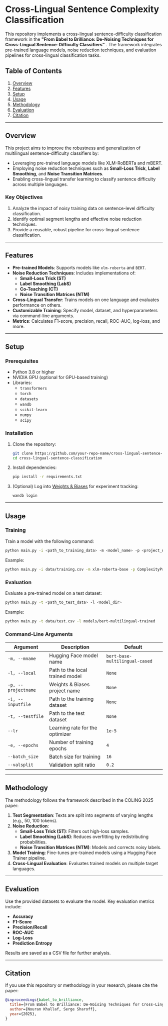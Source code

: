 
# Cross-Lingual Sentence Complexity Classification

This repository implements a cross-lingual sentence-difficulty classification framework in the **"From Babel to Brilliance: De-Noising Techniques for Cross-Lingual Sentence-Difficulty Classifiers"** . The framework integrates pre-trained language models, noise reduction techniques, and evaluation pipelines for cross-lingual classification tasks.


## **Table of Contents**
1. [Overview](#overview)
2. [Features](#features)
3. [Setup](#setup)
4. [Usage](#usage)
5. [Methodology](#methodology)
6. [Evaluation](#evaluation)
7. [Citation](#citation)

---

## **Overview**
This project aims to improve the robustness and generalization of multilingual sentence-difficulty classifiers by:
- Leveraging pre-trained language models like XLM-RoBERTa and mBERT.
- Employing noise reduction techniques such as **Small-Loss Trick**, **Label Smoothing**, and **Noise Transition Matrices**.
- Enabling cross-lingual transfer learning to classify sentence difficulty across multiple languages.

### **Key Objectives**
1. Analyze the impact of noisy training data on sentence-level difficulty classification.
2. Identify optimal segment lengths and effective noise reduction techniques.
3. Provide a reusable, robust pipeline for cross-lingual sentence classification.

---

## **Features**
- **Pre-trained Models**: Supports models like `xlm-roberta` and `BERT`.
- **Noise Reduction Techniques**: Includes implementations of:
  - **Small-Loss Trick (ST)**
  - **Label Smoothing (LabS)**
  - **Co-Teaching (CT)**
  - **Noise Transition Matrices (NTM)**
- **Cross-Lingual Transfer**: Trains models on one language and evaluates performance on others.
- **Customizable Training**: Specify model, dataset, and hyperparameters via command-line arguments.
- **Metrics**: Calculates F1-score, precision, recall, ROC-AUC, log-loss, and more.

---

## **Setup**
### **Prerequisites**
- Python 3.8 or higher
- NVIDIA GPU (optional for GPU-based training)
- Libraries:
  - `transformers`
  - `torch`
  - `datasets`
  - `wandb`
  - `scikit-learn`
  - `numpy`
  - `scipy`

### **Installation**
1. Clone the repository:
   ```bash
   git clone https://github.com/your-repo-name/cross-lingual-sentence-classification.git
   cd cross-lingual-sentence-classification
   ```

2. Install dependencies:
   ```bash
   pip install -r requirements.txt
   ```

3. (Optional) Log into [Weights & Biases](https://wandb.ai/) for experiment tracking:
   ```bash
   wandb login
   ```

---

## **Usage**

### **Training**
Train a model with the following command:
```bash
python main.py -i <path_to_training_data> -m <model_name> -p <project_name> --batch_size 16 --epochs 4
```

Example:
```bash
python main.py -i data/training.csv -m xlm-roberta-base -p ComplexityProject --valsplit 0.2
```

### **Evaluation**
Evaluate a pre-trained model on a test dataset:
```bash
python main.py -t <path_to_test_data> -l <model_dir>
```

Example:
```bash
python main.py -t data/test.csv -l models/bert-multilingual-trained
```

### **Command-Line Arguments**
| Argument           | Description                                   | Default               |
|---------------------|-----------------------------------------------|-----------------------|
| `-m, --mname`      | Hugging Face model name                      | `bert-base-multilingual-cased`    |
| `-l, --local`      | Path to the local trained model               | `None`                |
| `-p, --projectname`| Weights & Biases project name                | `None`                |
| `-i, --inputfile`  | Path to the training dataset                  | `None`                |
| `-t, --testfile`   | Path to the test dataset                      | `None`                |
| `--lr`             | Learning rate for the optimizer               | `1e-5`                |
| `-e, --epochs`     | Number of training epochs                     | `4`                   |
| `--batch_size`     | Batch size for training                       | `16`                  |
| `--valsplit`       | Validation split ratio                        | `0.2`                 |

---

## **Methodology**
The methodology follows the framework described in the COLING 2025 paper:
1. **Text Segmentation**: Texts are split into segments of varying lengths (e.g., 50, 100 tokens).
2. **Noise Reduction**:
   - **Small-Loss Trick (ST)**: Filters out high-loss samples.
   - **Label Smoothing (LabS)**: Reduces overfitting by redistributing probabilities.
   - **Noise Transition Matrices (NTM)**: Models and corrects noisy labels.
3. **Model Training**: Fine-tunes pre-trained models using a Hugging Face Trainer pipeline.
4. **Cross-Lingual Evaluation**: Evaluates trained models on multiple target languages.

---

## **Evaluation**
Use the provided datasets to evaluate the model. Key evaluation metrics include:
- **Accuracy**
- **F1-Score**
- **Precision/Recall**
- **ROC-AUC**
- **Log-Loss**
- **Prediction Entropy**

Results are saved as a CSV file for further analysis.

---

## **Citation**
If you use this repository or methodology in your research, please cite the paper:

```bibtex
@inproceedings{babel_to_brilliance,
  title={From Babel to Brilliance: De-Noising Techniques for Cross-Lingual Sentence-Difficulty Classifiers},
  author={Nouran Khallaf, Serge Sharoff},
  year={2025},
}
```
